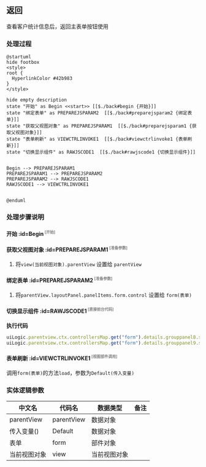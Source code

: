 ## 返回 <!-- {docsify-ignore-all} -->

   查看客户统计信息后，返回主表单按钮使用

### 处理过程

```plantuml
@startuml
hide footbox
<style>
root {
  HyperlinkColor #42b983
}
</style>

hide empty description
state "开始" as Begin <<start>> [[$./back#begin {开始}]]
state "绑定表单" as PREPAREJSPARAM2  [[$./back#preparejsparam2 {绑定表单}]]
state "获取父视图对象" as PREPAREJSPARAM1  [[$./back#preparejsparam1 {获取父视图对象}]]
state "表单刷新" as VIEWCTRLINVOKE1  [[$./back#viewctrlinvoke1 {表单刷新}]]
state "切换显示组件" as RAWJSCODE1  [[$./back#rawjscode1 {切换显示组件}]]


Begin --> PREPAREJSPARAM1
PREPAREJSPARAM1 --> PREPAREJSPARAM2
PREPAREJSPARAM2 --> RAWJSCODE1
RAWJSCODE1 --> VIEWCTRLINVOKE1


@enduml
```


### 处理步骤说明

#### 开始 :id=Begin<sup class="footnote-symbol"> <font color=gray size=1>[开始]</font></sup>




#### 获取父视图对象 :id=PREPAREJSPARAM1<sup class="footnote-symbol"> <font color=gray size=1>[准备参数]</font></sup>



1. 将`view(当前视图对象).parentView` 设置给  `parentView`

#### 绑定表单 :id=PREPAREJSPARAM2<sup class="footnote-symbol"> <font color=gray size=1>[准备参数]</font></sup>



1. 将`parentView.layoutPanel.panelItems.form.control` 设置给  `form(表单)`

#### 切换显示组件 :id=RAWJSCODE1<sup class="footnote-symbol"> <font color=gray size=1>[直接前台代码]</font></sup>



<p class="panel-title"><b>执行代码</b></p>

```javascript
uiLogic.parentview.ctx.controllersMap.get("form").details.grouppanel8.state.visible=true;
uiLogic.parentview.ctx.controllersMap.get("form").details.grouppanel9.state.visible=false;

```

#### 表单刷新 :id=VIEWCTRLINVOKE1<sup class="footnote-symbol"> <font color=gray size=1>[视图部件调用]</font></sup>



调用`form(表单)`的方法`load`，参数为`Default(传入变量)`


### 实体逻辑参数

|    中文名   |    代码名    |  数据类型      |备注 |
| --------| --------| --------  | --------   |
|parentView|parentView|数据对象||
|传入变量(<i class="fa fa-check"/></i>)|Default|数据对象||
|表单|form|部件对象||
|当前视图对象|view|当前视图对象||
